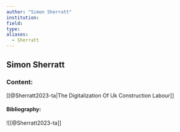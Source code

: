 ```yaml
---
author: "Simon Sherratt"
institution:
field:
type:
aliases:
  - Sherratt
---
```


## Simon Sherratt

### Content:
[[@Sherratt2023-ta|The Digitalization Of Uk Construction Labour]]

#### Bibliography:

![[@Sherratt2023-ta]]